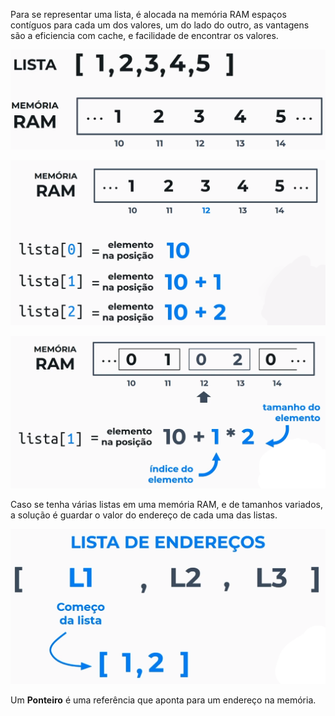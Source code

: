 Para se representar uma lista, é alocada na memória RAM espaços contíguos para cada um dos valores, um do lado do outro, as vantagens são a eficiencia com cache, e facilidade de encontrar os valores.

![Listas em RAM](https://raw.githubusercontent.com/Volaxy/Course-Alura-Computacao-Arquitetura-de-computadores-Por-tras-de-como-seu-programa-funciona/master/Images/05/03-ListasEmRAM.png)

![Posições da Lista Em RAM](https://raw.githubusercontent.com/Volaxy/Course-Alura-Computacao-Arquitetura-de-computadores-Por-tras-de-como-seu-programa-funciona/master/Images/05/03-PosicoesListaEmRAM.png)

![Posicoes 2x em Lista Em RAM](https://raw.githubusercontent.com/Volaxy/Course-Alura-Computacao-Arquitetura-de-computadores-Por-tras-de-como-seu-programa-funciona/master/Images/05/03-Posicoes2xListaEmRAM.png)

Caso se tenha várias listas em uma memória RAM, e de tamanhos variados, a solução é guardar o valor do endereço de cada uma das listas.

![Comeco da Lista Em RAM](https://raw.githubusercontent.com/Volaxy/Course-Alura-Computacao-Arquitetura-de-computadores-Por-tras-de-como-seu-programa-funciona/master/Images/05/03-ComecoListaEmRAM.png)

Um **Ponteiro** é uma referência que aponta para um endereço na memória.